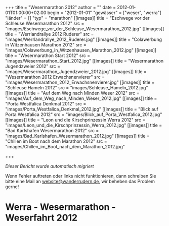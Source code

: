 +++
title = "Wesermarathon 2012"
author = ""
date = 2012-01-01T01:00:00+02:00
begin = "2012-01-01"
"gewässer" = ["weser", "werra"]
"länder" = []
"typ" = "marathon"
[[images]]
title = "Eschwege vor der Schleuse Wesermarathon 2012"
src = "images/Eschwege_vor_der_Schleuse_Wesermarathon_2012.jpg"
[[images]]
title = "Werrlandrallye 2012 Ruderer"
src = "images/Werrlandrallye_2012_Ruderer.jpg"
[[images]]
title = "Colawerbung in Witzenhausen Marathon 2012"
src = "images/Colawerbung_in_Witzenhausen_Marathon_2012.jpg"
[[images]]
title = "Wesermarathon Start 2012"
src = "images/Wesermarathon_Start_2012.jpg"
[[images]]
title = "Wesermarathon Jugendzweier 2012"
src = "images/Wesermarathon_Jugendzweier_2012.jpg"
[[images]]
title = "Wesermarathon 2012 Erwachsnenvierer"
src = "images/Wesermarathon_2012_Erwachsnenvierer.jpg"
[[images]]
title = "Schleuse Hameln 2012"
src = "images/Schleuse_Hameln_2012.jpg"
[[images]]
title = "Auf dem Weg nach Minden Weser 2012"
src = "images/Auf_dem_Weg_nach_Minden_Weser_2012.jpg"
[[images]]
title = "Porta Westfalica Denkmal 2012"
src = "images/Porta_Westfalica_Denkmal_2012.jpg"
[[images]]
title = "Blick auf Porta Westfalica 2012"
src = "images/Blick_auf_Porta_Westfalica_2012.jpg"
[[images]]
title = "Leon und die Kirschprinzessin Werra 2012"
src = "images/Leon_und_die_Kirschprinzessin_Werra_2012.jpg"
[[images]]
title = "Bad Karlshafen Wesermarathon 2012"
src = "images/Bad_Karlshafen_Wesermarathon_2012.jpg"
[[images]]
title = "Chillen im Boot nach dem Marathon 2012"
src = "images/Chillen_im_Boot_nach_dem_Marathon_2012.jpg"

+++


*Dieser Bericht wurde automatisch migriert*

Wenn Fehler auftreten oder links nicht funktionieren, dann schreiben Sie bitte eine Mail an website@wanderrudern.de, wir beheben das Problem gerne!



# Werra - Wesermarathon - Weserfahrt 2012


